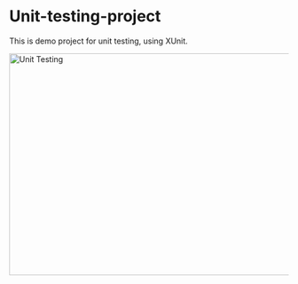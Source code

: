 # Unit-testing-project
This is demo project for unit testing, using XUnit.

<img src="https://ucarecdn.com/39483ff6-4269-400d-bca7-1dd059c31c02/" alt="Unit Testing" height="400" width="600">
